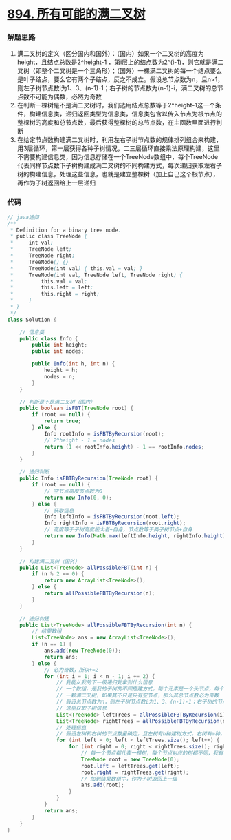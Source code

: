 # [894. 所有可能的满二叉树](https://leetcode.cn/problems/all-possible-full-binary-trees/)

### 解题思路
1. 满二叉树的定义（区分国内和国外）：（国内）如果一个二叉树的高度为height，且结点总数是2^height-1 ，第i层上的结点数为2^(i-1)，则它就是满二叉树（即整个二叉树是一个三角形）；（国外）一棵满二叉树的每一个结点要么是叶子结点，要么它有两个子结点，反之不成立。假设总节点数为n，且n>1，则左子树节点数i为1、3、(n-1)-1；右子树的节点数为(n-1)-i，满二叉树的总节点数不可能为偶数，必然为奇数
2. 在判断一棵树是不是满二叉树时，我们选用结点总数等于2^height-1这一个条件，构建信息类，递归返回类型为信息类，信息类包含以传入节点为根节点的整棵树的高度和总节点数，最后获得整棵树的总节点数，在主函数里面进行判断
3. 在给定节点数构建满二叉树时，利用左右子树节点数的规律排列组合来构建，用3层循环，第一层获得各种子树情况，二三层循环直接乘法原理构建，这里不需要构建信息类，因为信息存储在一个TreeNode数组中，每个TreeNode代表同样节点数下子树构建成满二叉树的不同构建方式，每次递归获取左右子树的构建信息，处理这些信息，也就是建立整棵树（加上自己这个根节点），再作为子树返回给上一层递归

### 代码

```java
// java递归
/**
 * Definition for a binary tree node.
 * public class TreeNode {
 *     int val;
 *     TreeNode left;
 *     TreeNode right;
 *     TreeNode() {}
 *     TreeNode(int val) { this.val = val; }
 *     TreeNode(int val, TreeNode left, TreeNode right) {
 *         this.val = val;
 *         this.left = left;
 *         this.right = right;
 *     }
 * }
 */
class Solution {

    // 信息类
    public class Info {
        public int height;
        public int nodes;

        public Info(int h, int n) {
            height = h;
            nodes = n;
        }
    }

    // 判断是不是满二叉树（国内）
    public boolean isFBT(TreeNode root) {
        if (root == null) {
            return true;
        } else {
            Info rootInfo = isFBTByRecursion(root);
            // 2^height - 1 = nodes
            return (1 << rootInfo.height) - 1 == rootInfo.nodes;
        }
    }

    // 递归判断
    public Info isFBTByRecursion(TreeNode root) {
        if (root == null) {
            // 空节点高度节点数为0
            return new Info(0, 0);
        } else {
            // 获取信息
            Info leftInfo = isFBTByRecursion(root.left);
            Info rightInfo = isFBTByRecursion(root.right);
            // 高度等于子树高度极大者+自身，节点数等于两子树节点+自身
            return new Info(Math.max(leftInfo.height, rightInfo.height) + 1, leftInfo.nodes + rightInfo.nodes + 1);
        }
    }

    // 构建满二叉树（国外）
    public List<TreeNode> allPossibleFBT(int n) {
        if (n % 2 == 0) {
            return new ArrayList<TreeNode>();
        } else {
            return allPossibleFBTByRecursion(n);
        }
    }

    // 递归构建
    public List<TreeNode> allPossibleFBTByRecursion(int n) {
        // 结果数组
        List<TreeNode> ans = new ArrayList<TreeNode>();
        if (n == 1) {
            ans.add(new TreeNode(0));
            return ans;
        } else {
            // 必为奇数，所以+=2
            for (int i = 1; i < n - 1; i += 2) {
                // 我能从我的下一级递归处拿到什么信息
                // 一个数组，是我的子树的不同搭建方式，每个元素是一个头节点，每个头节点对应的树都是不同的
                // 一颗满二叉树，如果其不只是只有空节点，那么其总节点数必为奇数
                // 假设总节点数为n，则左子树节点数i为1、3、(n-1)-1；右子树的节点数为(n-1)-1
                // 这里获取子树信息
                List<TreeNode> leftTrees = allPossibleFBTByRecursion(i);
                List<TreeNode> rightTrees = allPossibleFBTByRecursion(n - 1 - i);
                // 处理信息
                // 假设左树和右树的节点数量确定，且左树有n种建树方式，右树有m种，那么整棵树就有m*n种建树方式
                for (int left = 0; left < leftTrees.size(); left++) {
                    for (int right = 0; right < rightTrees.size(); right++) {
                        // 每一个节点都代表一棵树，每个节点对应的树都不同，我有了左树和右树，我直接加到根节点上即可，这样一棵树就建好了
                        TreeNode root = new TreeNode(0);
                        root.left = leftTrees.get(left);
                        root.right = rightTrees.get(right);
                        // 加到结果数组中，作为子树返回上一级
                        ans.add(root);
                    }
                }
            }
            return ans;
        }
    }
}
```
